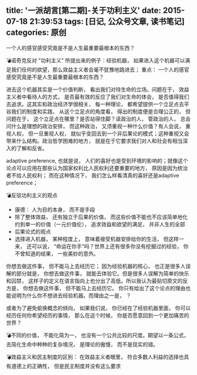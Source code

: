 title: '一派胡言[第二期]-关于功利主义'
date: 2015-07-18 21:39:53
tags: [日记, 公众号文章, 读书笔记]
categories: 原创
---

一个人的感官感受究竟是不是人生最重要最根本的东西？

<!-- more -->

💣诺奇克反对 "功利主义" 所提出来的例子：经验机器， 如果进入这个机器可以满足我们任何的欲望，那么效益主义者会毫不犹豫地跳进去； 重点： 一个人的感官感受究竟是不是人生最重要最根本的东西？

进去这个机器其实是一个价值判断， 看出我们对待生命的立场。问题在于， 效益主义者中看待人的方式， 是否最有效的反应了我们对生命的体会， 是否值得我们去追求。这其实和政治经济学很相关， 每一种理论， 都希望提供一个立足点去平谷我们的制度和实践， 从这个立足点的角度看， 得出的制度便是合理公正的， 但问题在于， 这个立足点在哪里？是否站得住脚？读政治的人， 管政治的人， 总会问什么是理想的政治安排， 而这种政治， 又须重视一种什么价值？有人会说， 重视人权， 但一旦重视人权， 就似乎变回去到一个非后果论的模式；这种重视又会带来什么结构。政治哲学困难的地方， 就是在于它要求我们对人和社会有相当深入的了解和反省。

adaptive preference, 也就是说， 人们的喜好也是受到环境的影响的；就像这个论点可以应用在那些认为国家权利比人民权利还要重要的地方， 原因是因为统治者不给人民权利； 而在这种情况下， 我们怎么样看清真的喜好还是adaptive preference；

💣反驳功利主义的观点
- 康德： 人为目的本身， 而不是手段
- 除了整体效益， 还有独立于后果的价值， 而这些价值不能也不应该简单地化约到单一的价值（一元价值伦）， 追求效益和欲望的满足， 并非人生的全部
- 后果论式的观点
- 选择进入机器， 某种程度上， 意味着接受机器安排给你的生活， 但这样一来， 还可以说， “命运在你手”吗？世界上还有很多你没有挖掘过的经验， 你不曾知道的结果， 一些美妙的意外。

你想去做这件事， 但不能马上去经历它； 因为经验机器的核心， 也正是很多人误解的部分就是， 你想去做这件事， 就能去体验它。但是很多人误解为简单的快乐和囚禁， 这样子的定义在语言指向上也分出了高低。所以我认为最贴切原文的反方是， 你想去做这件事， 但不能马上去经历它。  你只有给出了这个论点的理由也能说明为什么你不想进去经验机器。而理由之一是， ？

或者为了避免偷换概念的倾向， 如果我们说， 你已经在了经验机器里面， 你可以经历任何你希望经历的事情， 那么在这个时候， 你是否愿意回到一个更加痛苦的世界？

💣不同的价值， 不能化简为一， 也没有一个公共比较的尺度。期望以一条公式， 去简化生命中种种的复杂境况， 是理论的傲慢， 而不是现实的错。

💣效益主义和民主制度的区别： 在效益主义者眼里， 符合多数人利益的选择也具有道德上的正确性， 但是民主制度并没有这么要求
